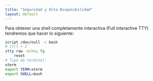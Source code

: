 ```yaml
---
title: "Seguridad y Alta Disponibilidad"
layout: default
---
```


Para obtener una shell completamente interactiva (Full interactive TTY) tendremos que hacer lo siguiente:

```bash
script /dev/null -c bash
# Ctrl + Z
stty raw -echo; fg
	reset
# Tipo de terminal:
xterm
export TERM=xterm
export SHELL=bash
```
